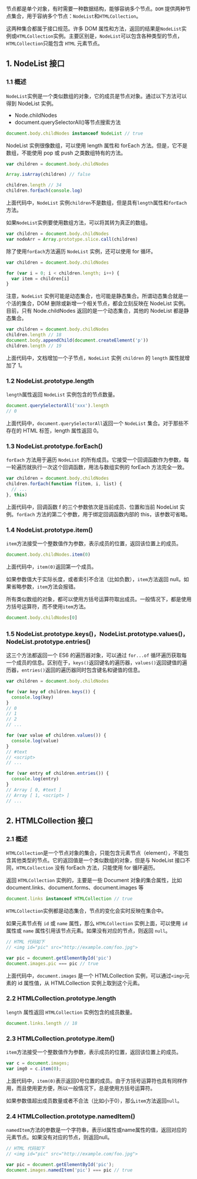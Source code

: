 节点都是单个对象，有时需要一种数据结构，能够容纳多个节点。`DOM` 提供两种节点集合，用于容纳多个节点：`NodeList`和`HTMLCollection`。

这两种集合都属于接口规范。许多 DOM 属性和方法，返回的结果是`NodeList`实例或`HTMLCollection`实例。主要区别是，`NodeList`可以包含各种类型的节点，`HTMLCollection`只能包含 `HTML` 元素节点。

## 1. NodeList 接口

### 1.1 概述

`NodeList`实例是一个类似数组的对象，它的成员是节点对象。通过以下方法可以得到 NodeList 实例。

- Node.childNodes
- document.querySelectorAll()等节点搜索方法

```js
document.body.childNodes instanceof NodeList // true
```

NodeList 实例很像数组，可以使用 length 属性和 forEach 方法。但是，它不是数组，不能使用 pop 或 push 之类数组特有的方法。

```js
var children = document.body.childNodes

Array.isArray(children) // false

children.length // 34
children.forEach(console.log)
```

上面代码中，`NodeList` 实例`children`不是数组，但是具有`length`属性和`forEach`方法。

如果`NodeList`实例要使用数组方法，可以将其转为真正的数组。

```js
var children = document.body.childNodes
var nodeArr = Array.prototype.slice.call(children)
```

除了使用`forEach`方法遍历 `NodeList` 实例，还可以使用 for 循环。

```js
var children = document.body.childNodes

for (var i = 0; i < children.length; i++) {
  var item = children[i]
}
```

注意，`NodeList` 实例可能是动态集合，也可能是静态集合。所谓动态集合就是一个活的集合，DOM 删除或新增一个相关节点，都会立刻反映在 NodeList 实例。目前，只有 Node.childNodes 返回的是一个动态集合，其他的 NodeList 都是静态集合。

```js
var children = document.body.childNodes
children.length // 18
document.body.appendChild(document.createElement('p'))
children.length // 19
```

上面代码中，文档增加一个子节点，`NodeList` 实例 `children` 的 `length` 属性就增加了 1。

### 1.2 NodeList.prototype.length

`length`属性返回 `NodeList` 实例包含的节点数量。

```js
document.querySelectorAll('xxx').length
// 0
```

上面代码中，`document.querySelectorAll`返回一个 `NodeList` 集合。对于那些不存在的 HTML 标签，length 属性返回 0。

### 1.3 NodeList.prototype.forEach()

`forEach` 方法用于遍历 `NodeList` 的所有成员。它接受一个回调函数作为参数，每一轮遍历就执行一次这个回调函数，用法与数组实例的 forEach 方法完全一致。

```js
var children = document.body.childNodes
children.forEach(function f(item, i, list) {
  // ...
}, this)
```

上面代码中，回调函数 f 的三个参数依次是当前成员、位置和当前 NodeList 实例。`forEach` 方法的第二个参数，用于绑定回调函数内部的 this，该参数可省略。

### 1.4 NodeList.prototype.item()

`item`方法接受一个整数值作为参数，表示成员的位置，返回该位置上的成员。

```js
document.body.childNodes.item(0)
```

上面代码中，`item(0)`返回第一个成员。

如果参数值大于实际长度，或者索引不合法（比如负数），`item`方法返回 null。如果省略参数，`item`方法会报错。

所有类似数组的对象，都可以使用方括号运算符取出成员。一般情况下，都是使用方括号运算符，而不使用`item`方法。

```js
document.body.childNodes[0]
```

### 1.5 NodeList.prototype.keys()，NodeList.prototype.values()，NodeList.prototype.entries()

这三个方法都返回一个 ES6 的遍历器对象，可以通过 `for...of` 循环遍历获取每一个成员的信息。区别在于，`keys()`返回键名的遍历器，`values()`返回键值的遍历器，`entries()`返回的遍历器同时包含键名和键值的信息。

```js
var children = document.body.childNodes

for (var key of children.keys()) {
  console.log(key)
}
// 0
// 1
// 2
// ...

for (var value of children.values()) {
  console.log(value)
}
// #text
// <script>
// ...

for (var entry of children.entries()) {
  console.log(entry)
}
// Array [ 0, #text ]
// Array [ 1, <script> ]
// ...
```

## 2. HTMLCollection 接口

### 2.1 概述

`HTMLCollection`是一个节点对象的集合，只能包含元素节点（element），不能包含其他类型的节点。它的返回值是一个类似数组的对象，但是与 NodeList 接口不同，`HTMLCollection` 没有 forEach 方法，只能使用 for 循环遍历。

返回 `HTMLCollection` 实例的，主要是一些 Document 对象的集合属性，比如 document.links、document.forms、document.images 等

```js
document.links instanceof HTMLCollection // true
```

`HTMLCollection`实例都是动态集合，节点的变化会实时反映在集合中。

如果元素节点有 `id` 或 `name` 属性，那么 `HTMLCollection` 实例上面，可以使用 `id` 属性或 `name` 属性引用该节点元素。如果没有对应的节点，则返回 `null`。

```js
// HTML 代码如下
// <img id="pic" src="http://example.com/foo.jpg">

var pic = document.getElementById('pic')
document.images.pic === pic // true
```

上面代码中，`document.images` 是一个 HTMLCollection 实例，可以通过`<img>`元素的 id 属性值，从 HTMLCollection 实例上取到这个元素。

### 2.2 HTMLCollection.prototype.length

`length` 属性返回 `HTMLCollection` 实例包含的成员数量。
```js
document.links.length // 18
```
### 2.3 HTMLCollection.prototype.item()
`item`方法接受一个整数值作为参数，表示成员的位置，返回该位置上的成员。
```js
var c = document.images;
var img0 = c.item(0);
```
上面代码中，`item(0)`表示返回0号位置的成员。由于方括号运算符也具有同样作用，而且使用更方便，所以一般情况下，总是使用方括号运算符。

如果参数值超出成员数量或者不合法（比如小于0），那么`item`方法返回`null`。

### 2.4 HTMLCollection.prototype.namedItem()
`namedItem`方法的参数是一个字符串，表示id属性或name属性的值，返回对应的元素节点。如果没有对应的节点，则返回null。
```js
// HTML 代码如下
// <img id="pic" src="http://example.com/foo.jpg">

var pic = document.getElementById('pic');
document.images.namedItem('pic') === pic // true
```
